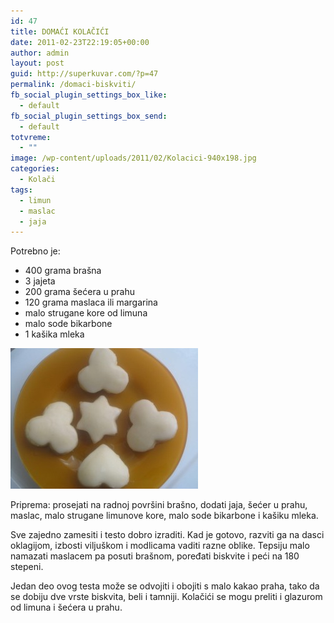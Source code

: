 ```yaml
---
id: 47
title: DOMAĆI KOLAČIĆI
date: 2011-02-23T22:19:05+00:00
author: admin
layout: post
guid: http://superkuvar.com/?p=47
permalink: /domaci-biskviti/
fb_social_plugin_settings_box_like:
  - default
fb_social_plugin_settings_box_send:
  - default
totvreme:
  - ""
image: /wp-content/uploads/2011/02/Kolacici-940x198.jpg
categories:
  - Kolači
tags:
  - limun
  - maslac
  - jaja
---
```

Potrebno je:

* 400 grama brašna  
* 3 jajeta  
* 200 grama šećera u prahu  
* 120 grama maslaca ili margarina  
* malo strugane kore od limuna  
* malo sode bikarbone  
* 1 kašika mleka

<img class="alignnone size-medium wp-image-5699" src="/wp-content/uploads/2011/02/Kolacici-300x225.jpg" alt="Kolacici" width="300" height="225" /> 

Priprema: prosejati na radnoj površini brašno, dodati jaja, šećer u prahu, maslac, malo strugane limunove kore, malo sode bikarbone i kašiku mleka.

Sve zajedno zamesiti i testo dobro izraditi. Kad je gotovo, razviti ga na dasci oklagijom, izbosti viljuškom i modlicama vaditi razne oblike. Tepsiju malo namazati maslacem pa posuti brašnom, poređati biskvite i peći na 180 stepeni.

Jedan deo ovog testa može se odvojiti i obojiti s malo kakao praha, tako da se dobiju dve vrste biskvita, beli i tamniji. Kolačići se mogu preliti i glazurom od limuna i šećera u prahu.